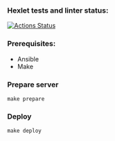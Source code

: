 ### Hexlet tests and linter status:
[![Actions Status](https://github.com/Tarascloyd/devops-for-programmers-project-76/workflows/hexlet-check/badge.svg)](https://github.com/Tarascloyd/devops-for-programmers-project-76/actions)

### Prerequisites:
- Ansible
- Make

### Prepare server
``make prepare``

### Deploy
``make deploy``
